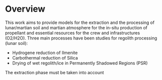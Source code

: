 Overview
========

This work aims to provide models for the extraction and the processing of lunar/martian soil and martian atmosphere for the in-situ production of propellant and 
essential resources for the crew and infrastructures (O2/H2O).
Three main processes have been studies for regolith processing (lunar soil):

- Hydrogene reduction of Ilmenite
- Carbothermal reduction of Silica
- Drying of wet regolith/ice in Permanently Shadowed Regions (PSR)



The extraction phase must be taken into account 
